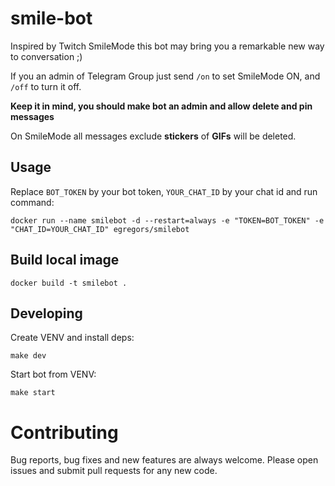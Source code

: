 # smile-bot

Inspired by Twitch SmileMode this bot may bring you a remarkable new way to conversation ;)

If you an admin of Telegram Group just send `/on` to set SmileMode ON,
and `/off` to turn it off.

**Keep it in mind, you should make bot an admin and allow delete and pin messages**

On SmileMode all messages exclude **stickers** of **GIFs** will be deleted.


## Usage
Replace `BOT_TOKEN` by your bot token, `YOUR_CHAT_ID` by your chat  id and run command:

```
docker run --name smilebot -d --restart=always -e "TOKEN=BOT_TOKEN" -e "CHAT_ID=YOUR_CHAT_ID" egregors/smilebot
```

## Build local image

```
docker build -t smilebot .
```

## Developing
Create VENV and install deps:
```
make dev
```

Start bot from VENV:
```
make start
```

# Contributing
Bug reports, bug fixes and new features are always welcome.
Please open issues and submit pull requests for any new code.
